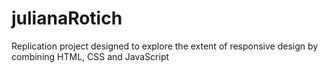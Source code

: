 # julianaRotich
Replication project designed to explore the extent of responsive design by combining HTML, CSS and JavaScript
